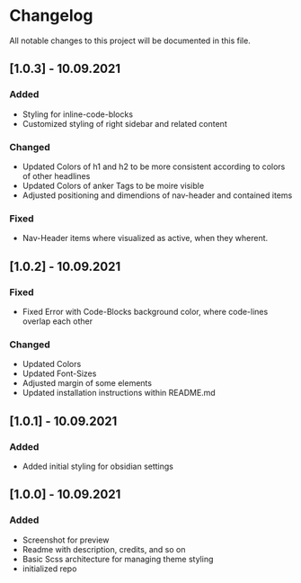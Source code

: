 # Changelog
All notable changes to this project will be documented in this file.

## [1.0.3] - 10.09.2021
### Added
- Styling for inline-code-blocks
- Customized styling of right sidebar and related content
### Changed
- Updated Colors of h1 and h2 to be more consistent according to colors of other headlines
- Updated Colors of anker Tags to be moire visible
- Adjusted positioning and dimendions of nav-header and contained items
### Fixed
- Nav-Header items where visualized as active, when they wherent.

## [1.0.2] - 10.09.2021
### Fixed
- Fixed Error with Code-Blocks background color, where code-lines overlap each other
### Changed
- Updated Colors
- Updated Font-Sizes
- Adjusted margin of some elements
- Updated installation instructions within README.md

## [1.0.1] - 10.09.2021
### Added
- Added initial styling for obsidian settings

## [1.0.0] - 10.09.2021
### Added
- Screenshot for preview
- Readme with description, credits, and so on
- Basic Scss architecture for managing theme styling
- initialized repo
